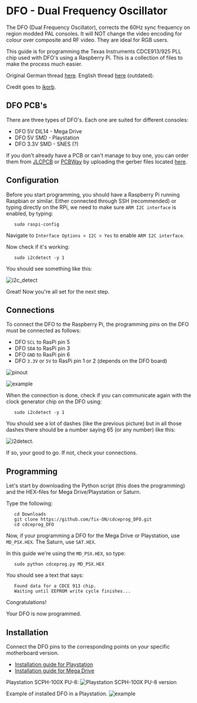 # DFO - Dual Frequency Oscillator
The DFO (Dual Frequency Oscillator), corrects the 60Hz sync frequency on region modded PAL consoles. It will NOT change the video encoding for colour over composite and RF video. They are ideal for RGB users.

This guide is for programming the Texas Instruments CDCE913/925 PLL chip used with DFO's using a Raspberry Pi. This is a collection of files to make the process much easier. 

Original German thread [here](https://circuit-board.de/forum/index.php/Thread/18016-DFO-Dual-Frequency-Oscillator/). English thread [here](https://nfggames.com/forum2/index.php?topic=5744.0) (outdated).

Credit goes to [ikorb](https://github.com/ikorb/cdceprog).

## DFO PCB's

There are three types of DFO's. Each one are suited for different consoles:

* DFO 5V DIL14 - Mega Drive
* DFO 5V SMD - Playstation
* DFO 3.3V SMD - SNES (?)

If you don't already have a PCB or can't manage to buy one, you can order them from [JLCPCB](https://jlcpcb.com/) or [PCBWay](https://pcbway.com/) by uploading the gerber files located [here](gerbers/).


## Configuration

Before you start programming, you should have a Raspberry Pi running Raspbian or similar. Either connected through SSH (recommended) or typing directly on the RPi, we need to make sure `ARM I2C interface` is enabled, by typing:

       sudo raspi-config

Navigate to `Interface Options > I2C > Yes` to enable `ARM I2C interface`.

Now check if it's working:
       
       sudo i2cdetect -y 1

You should see something like this:

![i2c_detect](images/i2c_check.png)

Great! Now you're all set for the next step.

## Connections

To connect the DFO to the Raspberry Pi, the programming pins on the DFO must be connected as follows:

* DFO `SCL` to RasPi pin 5
* DFO `SDA` to RasPi pin 3
* DFO `GND` to RasPi pin 6
* DFO `3.3V` or `5V` to RasPi pin 1 or 2 (depends on the DFO board)

![pinout](images/pinout.png) 

![example](images/dfo_rpi.jpg)

When the connection is done, check if you can communicate again with the clock generator chip on the DFO using:

       sudo i2cdetect -y 1

You should see a lot of dashes (like the previous picture) but in all those dashes there should be a number saying 65 (or any number) like this:

![i2detect](images/i2c_detect.png).

If so, your good to go. If not, check your connections.

## Programming

Let's start by downloading the Python script (this does the programming) and the HEX-files for Mega Drive/Playstation or Saturn.

Type the following:

       cd Downloads
       git clone https://github.com/fix-ON/cdceprog_DFO.git
       cd cdceprog_DFO
       
Now, if your programming a DFO for the Mega Drive or Playstation, use `MD_PSX.HEX`. The Saturn, use `SAT.HEX`.


In this guide we're using the `MD_PSX.HEX`, so type:

       sudo python cdceprog.py MD_PSX.HEX 
       
You should see a text that says: 

       Found data for a CDCE 913 chip.
       Waiting until EEPROM write cycle finishes...
       
Congratulations!

Your DFO is now programmed.

## Installation

Connect the DFO pins to the corresponding points on your specific motherboard version.

- [Installation guide for Playstation](https://www.consolesunleashed.com/guides/sony-playstation-dual-frequency-oscillator-install-guide/)
- [Installation guide for Mega Drive](https://www.consolesunleashed.com/guides/sony-playstation-dual-frequency-oscillator-install-guide/)

Playstation SCPH-100X PU-8:
![Playstation SCPH-100X PU-8 version](images/playstation-dfo-scph-100x-pu-8-3.5V.jpg)  

Example of installed DFO in a Playstation.
![example](images/example.jpg)
